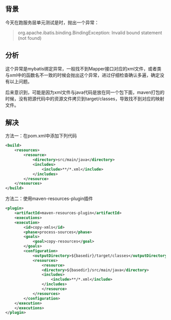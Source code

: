 背景
---
今天在跑服务层单元测试是时，抛出一个异常：
> org.apache.ibatis.binding.BindingException: Invalid bound statement (not found)

分析
---


这个异常是mybatis绑定异常，一般找不到Mapper接口对应的xml文件，或者类与xml中的函数名不一致的时候会抛出这个异常，进过仔细检查确认多遍，确定没有以上问题。

后来意识到，可能是因为xml文件与java代码是放在同一个包下面，maven打包的时候，没有把源代码中的资源文件拷贝到target/classes，导致找不到对应的映射文件。

解决
---
方法一：在pom.xml中添加下列代码
```xml
<build>
	<resources>
		<resource>
			<directory>src/main/java</directory>
			<includes>
				<include>**/*.xml</include>
			</includes>
		</resource>
	</resources>
</build>
```

方法二：使用maven-resources-plugin插件
```xml
<plugin>
	<artifactId>maven-resources-plugin</artifactId>
	<executions>
	<execution>
		<id>copy-xmls</id>
		<phase>process-sources</phase>
		<goals>
			<goal>copy-resources</goal>
		</goals>
		<configuration>
			<outputDirectory>${basedir}/target/classes</outputDirectory>
			<resources>
				<resource>
				<directory>${basedir}/src/main/java</directory>
				<includes>
					<include>**/*.xml</include>
				</includes>
				</resource>
			</resources>
		</configuration>
	</execution>
	</executions>
</plugin>
```

